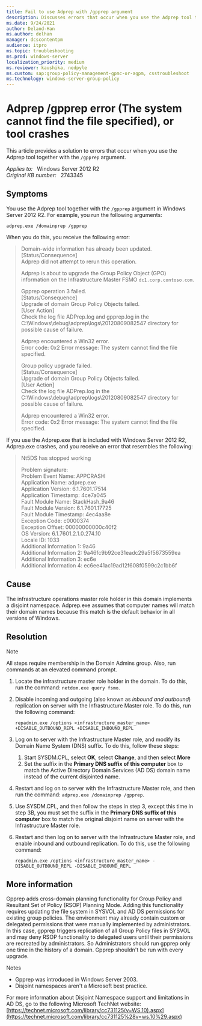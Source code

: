 ```yaml
---
title: Fail to use Adprep with /gpprep argument
description: Discusses errors that occur when you use the Adprep tool together with the /gpprep argument.
ms.date: 9/24/2021
author: Deland-Han
ms.author: delhan
manager: dcscontentpm
audience: itpro
ms.topic: troubleshooting
ms.prod: windows-server
localization_priority: medium
ms.reviewer: kaushika, nedpyle
ms.custom: sap:group-policy-management-gpmc-or-agpm, csstroubleshoot
ms.technology: windows-server-group-policy
---
```

# Adprep /gpprep error (The system cannot find the file specified), or tool crashes

This article provides a solution to errors that occur when you use the Adprep tool together with the `/gpprep` argument.

_Applies to:_ &nbsp; Windows Server 2012 R2  
_Original KB number:_ &nbsp; 2743345

## Symptoms

You use the Adprep tool together with the `/gpprep` argument in Windows Server 2012 R2. For example, you run the following arguments:
  
`adprep.exe /domainprep /gpprep`

When you do this, you receive the following error:

> Domain-wide information has already been updated.  
[Status/Consequence]  
Adprep did not attempt to rerun this operation.  
>
> Adprep is about to upgrade the Group Policy Object (GPO) information on the Infrastructure Master FSMO `dc1.corp.contoso.com`.
>
> Gpprep operation 3 failed.  
[Status/Consequence]  
Upgrade of domain Group Policy Objects failed.  
[User Action]  
Check the log file ADPrep.log and gpprep.log in the C:\Windows\debug\adprep\logs\20120809082547 directory for possible cause of failure.  
>
> Adprep encountered a Win32 error.  
Error code: 0x2 Error message: The system cannot find the file specified.
>
> Group policy upgrade failed.  
[Status/Consequence]  
Upgrade of domain Group Policy Objects failed.  
[User Action]  
Check the log file ADPrep.log in the C:\Windows\debug\adprep\logs\20120809082547 directory for possible cause of failure.
>
> Adprep encountered a Win32 error.  
Error code: 0x2 Error message: The system cannot find the file specified.

If you use the Adprep.exe that is included with Windows Server 2012 R2, Adprep.exe crashes, and you receive an error that resembles the following:

> Nt5DS has stopped working
>
> Problem signature:  
Problem Event Name: APPCRASH  
Application Name: adprep.exe  
Application Version: 6.1.7601.17514  
Application Timestamp: 4ce7a045  
Fault Module Name: StackHash_9a46  
Fault Module Version: 6.1.7601.17725  
Fault Module Timestamp: 4ec4aa8e  
Exception Code: c0000374  
Exception Offset: 00000000000c40f2  
OS Version: 6.1.7601.2.1.0.274.10  
Locale ID: 1033  
Additional Information 1: 9a46  
Additional Information 2: 9a46fc9b92ce31eadc29a5f5673559ea  
Additional Information 3: ec6e  
Additional Information 4: ec6ee41ac19ad12f608f0599c2c1bb6f

## Cause

The infrastructure operations master role holder in this domain implements a disjoint namespace. Adprep.exe assumes that computer names will match their domain names because this match is the default behavior in all versions of Windows.

## Resolution

> [!NOTE]
> All steps require membership in the Domain Admins group. Also, run commands at an elevated command prompt.

1. Locate the infrastructure master role holder in the domain. To do this, run the command: `netdom.exe query fsmo`.

2. Disable incoming and outgoing (also known as *inbound and outbound*) replication on server with the Infrastructure Master role. To do this, run the following command:

    ```console
    repadmin.exe /options <infrastructure_master_name> +DISABLE_OUTBOUND_REPL +DISABLE_INBOUND_REPL
    ```

3. Log on to server with the Infrastructure Master role, and modify its Domain Name System (DNS) suffix. To do this, follow these steps:
    1. Start SYSDM.CPL, select **OK**, select **Change**, and then select **More**  
    2. Set the suffix in the **Primary DNS suffix of this computer** box to match the Active Directory Domain Services (AD DS) domain name instead of the current disjointed name.

4. Restart and log on to server with the Infrastructure Master role, and then run the command: `adprep.exe /domainprep /gpprep`.

5. Use SYSDM.CPL, and then follow the steps in step 3, except this time in step 3B, you must set the suffix in the **Primary DNS suffix of this computer** box to match the original disjoint name on server with the Infrastructure Master role.

6. Restart and then log on to server with the Infrastructure Master role, and enable inbound and outbound replication. To do this, use the following command:

    ```console  
    repadmin.exe /options <infrastructure_master_name> -DISABLE_OUTBOUND_REPL -DISABLE_INBOUND_REPL
    ```

## More information

Gpprep adds cross-domain planning functionality for Group Policy and Resultant Set of Policy (RSOP) Planning Mode. Adding this functionality requires updating the file system in SYSVOL and AD DS permissions for existing group policies. The environment may already contain custom or delegated permissions that were manually implemented by administrators. In this case, gpprep triggers replication of all Group Policy files in SYSVOL and may deny RSOP functionality to delegated users until their permissions are recreated by administrators. So Administrators should run gpprep only one time in the history of a domain. Gpprep shouldn't be run with every upgrade.

Notes

- Gpprep was introduced in Windows Server 2003.
- Disjoint namespaces aren't a Microsoft best practice.

For more information about Disjoint Namespace support and limitations in AD DS, go to the following Microsoft TechNet website:  
[https://technet.microsoft.com/library/cc731125(v=WS.10).aspx](https://technet.microsoft.com/library/cc731125%28v=ws.10%29.aspx)
